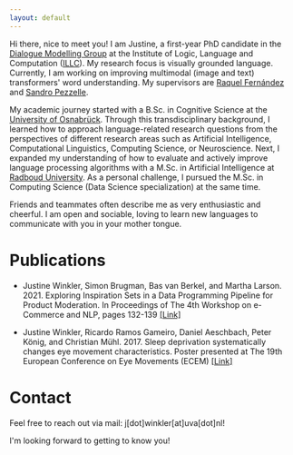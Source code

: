 ```yaml
---
layout: default
---
```


Hi there, nice to meet you! I am Justine, a first-year PhD candidate in the [Dialogue Modelling Group](https://dmg-illc.github.io/dmg/) at the Institute of Logic, Language and Computation ([ILLC](https://www.illc.uva.nl/)).
My research focus is visually grounded language. Currently, I am working on improving multimodal (image and text) transformers' word understanding. 
My supervisors are [Raquel Fernández](https://staff.fnwi.uva.nl/r.fernandezrovira/) and [Sandro Pezzelle](https://sandropezzelle.github.io/). 

My academic journey started with a B.Sc. in Cognitive Science at the [University of Osnabrück](https://www.uni-osnabrueck.de/startseite/). Through this transdisciplinary background, 
I learned how to approach language-related research questions from the perspectives of different research areas such as Artificial Intelligence, Computational Linguistics,  Computing Science, or Neuroscience.
Next, I expanded my understanding of how to evaluate and actively improve language processing algorithms with a M.Sc. in Artificial Intelligence at [Radboud University](https://www.ru.nl/english/). 
As a personal challenge, I pursued the M.Sc. in Computing Science (Data Science specialization) at the same time.

Friends and teammates often describe me as very enthusiastic and cheerful. I am open and sociable, loving to learn new languages to communicate with you in your mother tongue.

# Publications 
* Justine Winkler, Simon Brugman, Bas van Berkel, and Martha Larson. 2021. Exploring
Inspiration Sets in a Data Programming Pipeline for Product Moderation. In Proceedings of
The 4th Workshop on e-Commerce and NLP, pages 132-139
[[Link]](https://aclanthology.org/2021.ecnlp-1.16.pdf)

* Justine Winkler, Ricardo Ramos Gameiro, Daniel Aeschbach, Peter König, and Christian
Mühl. 2017. Sleep deprivation systematically changes eye movement characteristics. Poster
presented at The 19th European Conference on Eye Movements (ECEM)
[[Link]](https://elib.dlr.de/114832/)

# Contact 
Feel free to reach out via mail: j[dot]winkler[at]uva[dot]nl! 

I'm looking forward to getting to know you!
